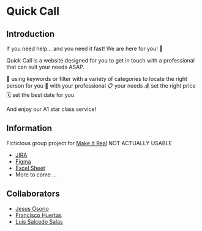 # Quick Call
## Introduction
If you need help... and you need it fast! We are here for you! 🙌

Quick Call is a website designed for you to get in touch with a professional that can suit your needs ASAP.

🔎 using keywords or filter with a variety of categories to locate the right person for you
💬 with your professional
📋 your needs
💰 set the right price
🗓️ set the best date for you

And enjoy our A1 star class service!

## Information
Ficticious group project for [Make It Real](https://www.makeitreal.camp/) NOT ACTUALLY USABLE
- [JIRA](https://s-luis-s.atlassian.net/jira/software/projects/QC/boards/3/backlog)
- [Figma](https://www.figma.com/file/gUpnX4CYP2dnjUrSVnWz4i/Quick-Call?node-id=0%3A1)
- [Excel Sheet](https://docs.google.com/spreadsheets/d/1Md0WhraTWOK_sZnqcSV540STrOez5bus2ajY8BjOb3I/edit?usp=sharing)
- More to come ...

## Collaborators
- [Jesus Osorio](#)
- [Francisco Huertas](#)
- [Luis Salcedo Salas](https://github.com/Luis-S-S)
